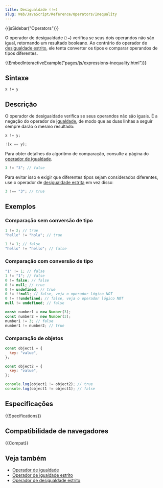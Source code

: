 ```yaml
---
title: Desigualdade (!=)
slug: Web/JavaScript/Reference/Operators/Inequality
---
```


{{jsSidebar("Operators")}}

O operador de desigualdade (`!=`) verifica se seus dois operandos não são igual, retornando um resultado booleano. Ao contrário do operador de [desigualdade estrito](/pt-BR/docs/Web/JavaScript/Reference/Operators/Strict_inequality), ele tenta converter os tipos e comparar operandos de tipos diferentes.

{{EmbedInteractiveExample("pages/js/expressions-inequality.html")}}

## Sintaxe

```js-nolint
x != y
```

## Descrição

O operador de desigualdade verifica se seus operandos não são iguais. É a negação do operador de [igualdade](/pt-BR/docs/Web/JavaScript/Reference/Operators/Equality), de modo que as duas linhas a seguir sempre darão o mesmo resultado:

```js
x != y;

!(x == y);
```

Para obter detalhes do algoritmo de comparação, consulte a página do [operador de igualdade](/pt-BR/docs/Web/JavaScript/Reference/Operators/Equality).

```js
3 != "3"; // false
```

Para evitar isso e exigir que diferentes tipos sejam considerados diferentes, use o operador de [desigualdade estrita](/pt-BR/docs/Web/JavaScript/Reference/Operators/Strict_inequality) em vez disso:

```js
3 !== "3"; // true
```

## Exemplos

### Comparação sem conversão de tipo

```js
1 != 2; // true
"hello" != "hola"; // true

1 != 1; // false
"hello" != "hello"; // false
```

### Comparação com conversão de tipo

```js
"1" != 1; // false
1 != "1"; // false
0 != false; // false
0 != null; // true
0 != undefined; // true
0 != !!null; // false, veja o operador lógico NOT
0 != !!undefined; // false, veja o operador lógico NOT
null != undefined; // false

const number1 = new Number(3);
const number2 = new Number(3);
number1 != 3; // false
number1 != number2; // true
```

### Comparação de objetos

```js
const object1 = {
  key: "value",
};

const object2 = {
  key: "value",
};

console.log(object1 != object2); // true
console.log(object1 != object1); // false
```

## Especificações

{{Specifications}}

## Compatibilidade de navegadores

{{Compat}}

## Veja também

- [Operador de igualdade](/pt-BR/docs/Web/JavaScript/Reference/Operators/Equality)
- [Operador de igualdade estrito](/pt-BR/docs/Web/JavaScript/Reference/Operators/Strict_equality)
- [Operador de desigualdade estrito](/pt-BR/docs/Web/JavaScript/Reference/Operators/Strict_inequality)

